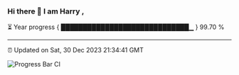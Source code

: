 ### Hi there 👋 I am Harry , 

⏳ Year progress { █████████████████████████████▁ } 99.70 %

---

⏰ Updated on Sat, 30 Dec 2023 21:34:41 GMT

![Progress Bar CI](https://github.com/duykhang68/duykhang68/workflows/Progress%20Bar%20CI/badge.svg)

